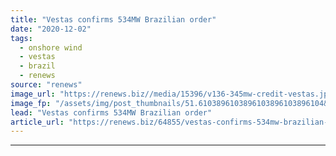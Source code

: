 ```yaml
---
title: "Vestas confirms 534MW Brazilian order"
date: "2020-12-02"
tags: 
  - onshore wind
  - vestas
  - brazil
  - renews
source: "renews"
image_url: "https://renews.biz//media/15396/v136-345mw-credit-vestas.jpg?mode=crop&width=770&heightratio=0.6103896103896103896103896104&slimmage=true"
image_fp: "/assets/img/post_thumbnails/51.6103896103896103896103896104&slimmage=true"
lead: "Vestas confirms 534MW Brazilian order"
article_url: "https://renews.biz/64855/vestas-confirms-534mw-brazilian-order/"
---
```


---

